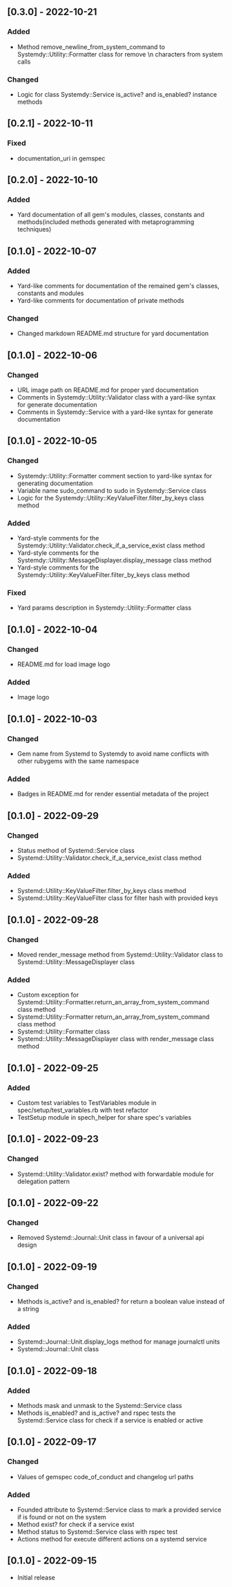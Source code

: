 ## [0.3.0] - 2022-10-21 

### Added

- Method remove_newline_from_system_command to Systemdy::Utility::Formatter class for remove \n characters from system calls

### Changed

- Logic for class Systemdy::Service is_active? and is_enabled? instance methods

## [0.2.1] - 2022-10-11 

### Fixed

- documentation_uri in gemspec

## [0.2.0] - 2022-10-10 

### Added

- Yard documentation of all gem's modules, classes, constants and methods(included methods generated with metaprogramming techniques)

## [0.1.0] - 2022-10-07 

### Added

- Yard-like comments for documentation of the remained gem's classes, constants and modules
- Yard-like comments for documentation of private methods

### Changed

- Changed markdown README.md structure for yard documentation

## [0.1.0] - 2022-10-06 

### Changed

- URL image path on README.md for proper yard documentation
- Comments in Systemdy::Utility::Validator class with a yard-like syntax for generate documentation
- Comments in Systemdy::Service with a yard-like syntax for generate documentation

## [0.1.0] - 2022-10-05 

### Changed

- Systemdy::Utility::Formatter comment section to yard-like syntax for generating documentation
- Variable name sudo_command to sudo in Systemdy::Service class
- Logic for the Systemdy::Utility::KeyValueFilter.filter_by_keys class method

### Added

- Yard-style comments for the Systemdy::Utility::Validator.check_if_a_service_exist class method
- Yard-style comments for the Systemdy::Utility::MessageDisplayer.display_message class method
- Yard-style comments for the Systemdy::Utility::KeyValueFilter.filter_by_keys class method

### Fixed 

- Yard params description in Systemdy::Utility::Formatter class

## [0.1.0] - 2022-10-04 

### Changed

- README.md for load image logo

### Added

- Image logo

## [0.1.0] - 2022-10-03 

### Changed

- Gem name from Systemd to Systemdy to avoid name conflicts with other rubygems with the same namespace

### Added

- Badges in README.md for render essential metadata of the project

## [0.1.0] - 2022-09-29 

### Changed

- Status method of Systemd::Service class
- Systemd::Utility::Validator.check_if_a_service_exist class method

### Added 

- Systemd::Utility::KeyValueFilter.filter_by_keys class method
- Systemd::Utility::KeyValueFilter class for filter hash with provided keys

## [0.1.0] - 2022-09-28 

### Changed

- Moved render_message method from Systemd::Utility::Validator class to Systemd::Utility::MessageDisplayer class

### Added

- Custom exception for Systemd::Utility::Formatter.return_an_array_from_system_command class method 
- Systemd::Utility::Formatter return_an_array_from_system_command class method 
- Systemd::Utility::Formatter class
- Systemd::Utility::MessageDisplayer class with render_message class method

## [0.1.0] - 2022-09-25 

### Added

- Custom test variables to TestVariables module in spec/setup/test_variables.rb with test refactor
- TestSetup module in spech_helper for share spec's variables

## [0.1.0] - 2022-09-23 

### Changed

- Systemd::Utility::Validator.exist? method with forwardable module for delegation pattern

## [0.1.0] - 2022-09-22 

### Changed

- Removed Systemd::Journal::Unit class in favour of a universal api design 

## [0.1.0] - 2022-09-19 

### Changed

- Methods is_active? and is_enabled? for return a boolean value instead of a string 

### Added

- Systemd::Journal::Unit.display_logs method for manage journalctl units
- Systemd::Journal::Unit class 

## [0.1.0] - 2022-09-18 

### Added

- Methods mask and unmask to the Systemd::Service class
- Methods is_enabled? and is_active? and rspec tests the Systemd::Service class for check if a service is enabled or active

## [0.1.0] - 2022-09-17 

### Changed 

- Values of gemspec code_of_conduct and changelog url paths

### Added

- Founded attribute to Systemd::Service class to mark a provided service if is found or not on the system
- Method exist? for check if a service exist
- Method status to Systemd::Service class with rspec test
- Actions method for execute different actions on a systemd service

## [0.1.0] - 2022-09-15

- Initial release